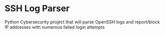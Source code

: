 # SSH Log Parser
Python Cybersecurity project that will parse OpenSSH logs and report/block IP addresses with numerous failed login attempts
